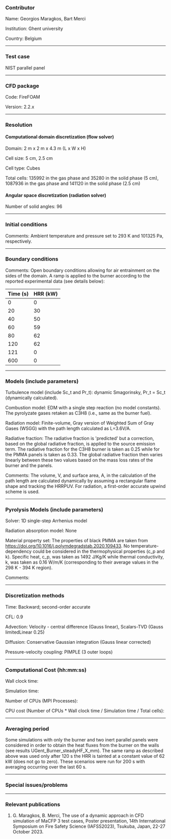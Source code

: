 ### Contributor

Name: Georgios Maragkos, Bart Merci

Institution: Ghent university

Country: Belgium

------------------

### Test case

NIST parallel panel

------------------

### CFD package

Code: FireFOAM

Version: 2.2.x

------------------

### Resolution

#### Computational domain discretization (flow solver)

Domain: 2 m x 2 m x 4.3 m (L x W x H)

Cell size: 5 cm, 2.5 cm

Cell type: Cubes

Total cells: 135992 in the gas phase and 35280 in the solid phase (5 cm), 1087936 in the gas phase and 141120 in the solid phase (2.5 cm)

#### Angular space discretization (radiation solver)

Number of solid angles: 96

------------------

### Initial conditions

Comments: Ambient temperature and pressure set to 293 K and 101325 Pa, respectively. 

------------------

### Boundary conditions

Comments: Open boundary conditions allowing for air entrainment on the sides of the domain. A ramp is applied to the burner according to the reported experimental data (see details below):

| Time (s)| HRR (kW)|
| :-------| :-------|
| 0       | 0       |
| 20      | 30      |
| 40      | 50      |
| 60      | 59      |
| 80      | 62      |
| 120     | 62      |
| 121     | 0       |
| 600     | 0       |

------------------

### Models (include parameters)

Turbulence model (include Sc_t and Pr_t): dynamic Smagorinsky, Pr_t = Sc_t (dynamically calculated).

Combustion model: EDM with a single step reaction (no model constants). The pyrolyzate gases retaken as C3H8 (i.e., same as the burner fuel).

Radiation model: Finite-volume, Gray version of Weighted Sum of Gray Gases (WSGG) with the path length calculated as L=3.6V/A.

Radiative fraction: The radiative fraction is 'predicted' but a correction, based on the global radiative fraction, is applied to the source emission term. The radiative fraction for the C3H8 burner is taken as 0.25 while for the PMMA panels is taken as 0.33. The global radiative fraction then varies linearly between these two values based on the mass loss rates of the burner and the panels.

Comments: The volume, V, and surface area, A, in the calculation of the path length are calculated dynamically by assuming a rectangular flame shape and tracking the HRRPUV. For radiation, a first-order accurate upwind scheme is used.

------------------

### Pyrolysis Models (include parameters)

Solver: 1D single-step Arrhenius model 

Radiation absorption model: None

Material property set: The properties of black PMMA are taken from https://doi.org/10.1016/j.polymdegradstab.2020.109433. No temperature-dependency could be considered in the thermophysical properties (c_p and k). Specific heat, c_p, was taken as 1492 J/Kg/K while thermal conductivity, k, was taken as 0.16 W/m/K (corresponding to their average values in the 298 K - 394 K region).

Comments:

------------------

### Discretization methods

Time: Backward; second-order accurate

CFL: 0.9

Advection: Velocity - central difference (Gauss linear), Scalars-TVD (Gauss limitedLinear 0.25)

Diffusion: Conservative Gaussian integration (Gauss linear corrected)

Pressure-velocity coupling: PIMPLE (3 outer loops)

------------------

### Computational Cost (hh:mm:ss)

Wall clock time:

Simulation time:

Number of CPUs (MPI Processes):

CPU cost (Number of CPUs * Wall clock time / Simulation time / Total cells):

------------------

### Averaging period

Some simulations with only the burner and two inert parallel panels were considered in order to obtain the heat fluxes from the burner on the walls (see results UGent_Burner_steadyHF_X_mm). The same ramp as described above was used only after 120 s the HRR is tainted at a constant value of 62 kW (does not go to zero). These scenarios were run for 200 s with averaging occurring over the last 60 s.

------------------

### Special issues/problems

------------------

### Relevant publications

1. G. Maragkos, B. Merci, The use of a dynamic approach in CFD simulation of MaCFP 3 test cases, Poster presentation, 14th International Symposium on Fire Safety Science (IAFSS2023), Tsukuba, Japan, 22-27 October 2023.

